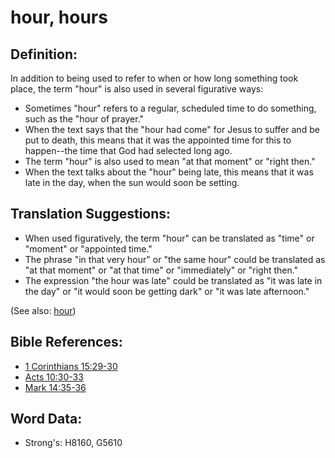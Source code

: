 # hour, hours #

## Definition: ##

In addition to being used to refer to when or how long something took place, the term "hour" is also used in several figurative ways:

* Sometimes "hour" refers to a regular, scheduled time to do something, such as the "hour of prayer."
* When the text says that the "hour had come" for Jesus to suffer and be put to death, this means that it was the appointed time for this to happen--the time that God had selected long ago.
* The term "hour" is also used to mean "at that moment" or "right then."
* When the text talks about the "hour" being late, this means that it was late in the day, when the sun would soon be setting.

## Translation Suggestions: ##

* When used figuratively, the term "hour" can be translated as "time" or "moment" or "appointed time."
* The phrase "in that very hour" or "the same hour" could be translated as "at that moment" or "at that time" or "immediately" or "right then."
* The expression "the hour was late" could be translated as "it was late in the day" or "it would soon be getting dark" or "it was late afternoon."

(See also: [hour](../other/biblicaltimehour.md))

## Bible References: ##

* [1 Corinthians 15:29-30](rc://en/tn/help/1co/15/29)
* [Acts 10:30-33](rc://en/tn/help/act/10/30)
* [Mark 14:35-36](rc://en/tn/help/mrk/14/35)

## Word Data: ##

* Strong's: H8160, G5610
